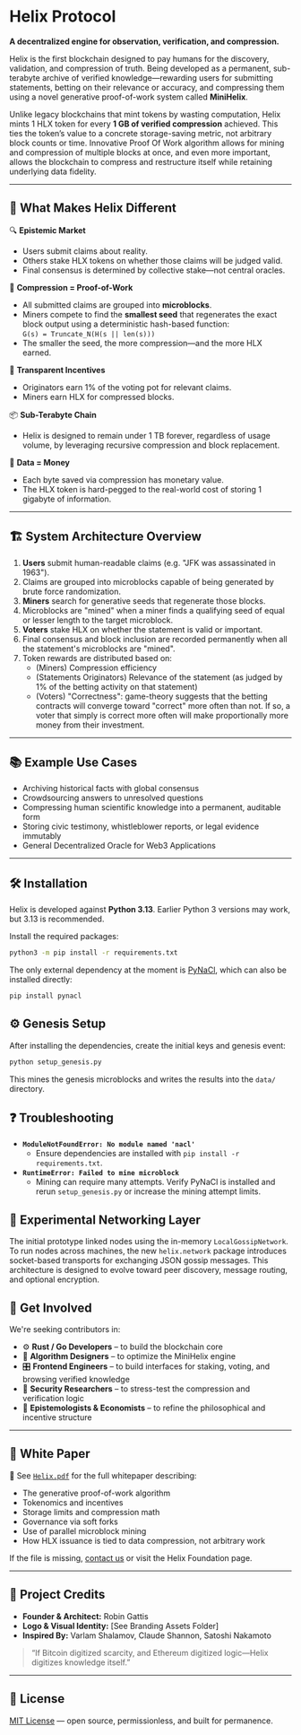# Helix Protocol

**A decentralized engine for observation, verification, and compression.**

Helix is the first blockchain designed to pay humans for the discovery, validation, and compression of truth. Being developed as a permanent, sub-terabyte archive of verified knowledge—rewarding users for submitting statements, betting on their relevance or accuracy, and compressing them using a novel generative proof-of-work system called **MiniHelix**.

Unlike legacy blockchains that mint tokens by wasting computation, Helix mints 1 HLX token for every **1 GB of verified compression** achieved. This ties the token’s value to a concrete storage-saving metric, not arbitrary block counts or time. Innovative Proof Of Work algorithm allows for mining and compression of multiple blocks at once, and even more important, allows the blockchain to compress and restructure itself while retaining underlying data fidelity.

---

## 🚀 What Makes Helix Different

🔍 **Epistemic Market**  
- Users submit claims about reality.  
- Others stake HLX tokens on whether those claims will be judged valid.  
- Final consensus is determined by collective stake—not central oracles.

🧠 **Compression = Proof-of-Work**  
- All submitted claims are grouped into **microblocks**.  
- Miners compete to find the **smallest seed** that regenerates the exact block output using a deterministic hash-based function:  
  `G(s) = Truncate_N(H(s || len(s)))`  
- The smaller the seed, the more compression—and the more HLX earned.

🧮 **Transparent Incentives**  
- Originators earn 1% of the voting pot for relevant claims.  
- Miners earn HLX for compressed blocks.  

📦 **Sub-Terabyte Chain**  
- Helix is designed to remain under 1 TB forever, regardless of usage volume, by leveraging recursive compression and block replacement.

🧬 **Data = Money**  
- Each byte saved via compression has monetary value.  
- The HLX token is hard-pegged to the real-world cost of storing 1 gigabyte of information.

---

## 🏗️ System Architecture Overview

1. **Users** submit human-readable claims (e.g. "JFK was assassinated in 1963").
2. Claims are grouped into microblocks capable of being generated by brute force randomization.
3. **Miners** search for generative seeds that regenerate those blocks.
4. Microblocks are "mined" when a miner finds a qualifying seed of equal or lesser length to the target microblock.
5. **Voters** stake HLX on whether the statement is valid or important.
6. Final consensus and block inclusion are recorded permanently when all the statement's microblocks are "mined".
7. Token rewards are distributed based on:
   - (Miners) Compression efficiency
   - (Statements Originators) Relevance of the statement (as judged by 1% of the betting activity on that statement)
   - (Voters) "Correctness": game-theory suggests that the betting contracts will converge toward "correct" more often than not. If so, a voter that simply is correct more often will make proportionally more money from their investment.

---

## 📚 Example Use Cases

- Archiving historical facts with global consensus  
- Crowdsourcing answers to unresolved questions  
- Compressing human scientific knowledge into a permanent, auditable form  
- Storing civic testimony, whistleblower reports, or legal evidence immutably
- General Decentralized Oracle for Web3 Applications
---


## 🛠 Installation

Helix is developed against **Python 3.13**. Earlier Python 3 versions may work, but 3.13 is recommended.

Install the required packages:

```bash
python3 -m pip install -r requirements.txt
```

The only external dependency at the moment is [PyNaCl](https://pypi.org/project/PyNaCl/), which can also be installed directly:

```bash
pip install pynacl
```

## ⚙️ Genesis Setup

After installing the dependencies, create the initial keys and genesis event:

```bash
python setup_genesis.py
```

This mines the genesis microblocks and writes the results into the `data/` directory.

## ❓ Troubleshooting

- **`ModuleNotFoundError: No module named 'nacl'`**
  - Ensure dependencies are installed with `pip install -r requirements.txt`.
- **`RuntimeError: Failed to mine microblock`**
  - Mining can require many attempts. Verify PyNaCl is installed and rerun `setup_genesis.py` or increase the mining attempt limits.

## 🚦 Experimental Networking Layer

The initial prototype linked nodes using the in-memory `LocalGossipNetwork`.
To run nodes across machines, the new `helix.network` package introduces
socket-based transports for exchanging JSON gossip messages. This
architecture is designed to evolve toward peer discovery, message routing,
and optional encryption.

## 🤝 Get Involved

We're seeking contributors in:

- ⚙️ **Rust / Go Developers** – to build the blockchain core  
- 🧮 **Algorithm Designers** – to optimize the MiniHelix engine  
- 🎛️ **Frontend Engineers** – to build interfaces for staking, voting, and browsing verified knowledge  
- 🔐 **Security Researchers** – to stress-test the compression and verification logic  
- 🧪 **Epistemologists & Economists** – to refine the philosophical and incentive structure

---

## 📄 White Paper

📘 See [`Helix.pdf`](./Helix.pdf) for the full whitepaper describing:

- The generative proof-of-work algorithm  
- Tokenomics and incentives  
- Storage limits and compression math  
- Governance via soft forks  
- Use of parallel microblock mining  
- How HLX issuance is tied to data compression, not arbitrary work

If the file is missing, [contact us](mailto:DevTeamRob.Helix@gmail.com) or visit the Helix Foundation page.

---

## 👤 Project Credits

- **Founder & Architect:** Robin Gattis  
- **Logo & Visual Identity:** [See Branding Assets Folder]  
- **Inspired By:** Varlam Shalamov, Claude Shannon, Satoshi Nakamoto  

> “If Bitcoin digitized scarcity, and Ethereum digitized logic—Helix digitizes knowledge itself.”

---

## 🪪 License

[MIT License](./LICENSE) — open source, permissionless, and built for permanence.
